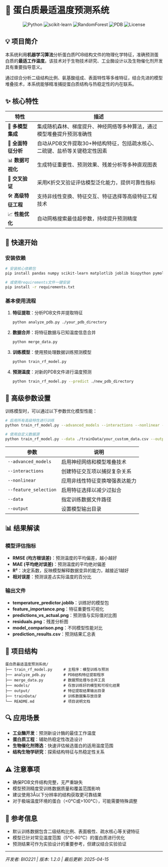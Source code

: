 # 🧬 蛋白质最适温度预测系统

<div align="center">

![Python](https://img.shields.io/badge/Python-3.6+-blue.svg)
![scikit-learn](https://img.shields.io/badge/scikit--learn-1.0+-orange.svg)
![RandomForest](https://img.shields.io/badge/算法-随机森林/堆叠模型-green.svg)
![PDB](https://img.shields.io/badge/数据源-PDB结构-yellow.svg)
![License](https://img.shields.io/badge/许可证-MIT-brightgreen.svg)

</div>

## 💡 项目简介

本系统利用**机器学习算法**分析蛋白质PDB结构文件的物理化学特征，准确预测蛋白质的**最适工作温度**。该技术对于生物技术研究、工业酶设计以及生物催化剂开发具有重要指导意义。

通过综合分析二级结构比例、氨基酸组成、表面特性等多维特征，结合先进的模型堆叠技术，本系统能够精准捕捉蛋白质结构与热稳定性的内在联系。

## ✨ 核心特性

| 特性 | 描述 |
|------|------|
| 🤖 **多模型集成** | 集成随机森林、梯度提升、神经网络等多种算法，通过模型堆叠提升预测准确性 |
| 🔬 **全面特征分析** | 自动从PDB文件提取30+种结构特征，包括疏水核心、二硫键、盐桥等关键稳定性因素 |
| 📊 **数据可视化** | 生成特征重要性、预测效果、残差分析等多种直观图表 |
| 🧪 **交叉验证** | 采用K折交叉验证评估模型泛化能力，提供可靠性指标 |
| 🛠️ **高级特征工程** | 支持非线性变换、特征交互、特征选择等高级特征工程技术 |
| 📈 **性能优化** | 自动网格搜索最佳超参数，持续提升预测精度 |

## 🚀 快速开始

### 安装依赖

```bash
# 安装核心依赖包
pip install pandas numpy scikit-learn matplotlib joblib biopython pymol

# 或使用requirements文件一键安装
pip install -r requirements.txt
```

### 基本使用流程

1. **特征提取**：分析PDB文件并提取特征
   ```bash
   python analyze_pdb.py ./your_pdb_directory
   ```

2. **数据合并**：将特征数据与已知温度信息合并
   ```bash
   python merge_data.py
   ```

3. **训练模型**：使用预处理数据训练预测模型
   ```bash
   python train_rf_model.py
   ```

4. **预测温度**：对新的PDB文件进行温度预测
   ```bash
   python train_rf_model.py --predict ./new_pdb_directory
   ```

## 🔧 高级参数设置

训练模型时，可以通过以下参数优化模型性能：

```bash
# 启用所有高级特性进行训练
python train_rf_model.py --advanced_models --interactions --nonlinear --feature_selection

# 使用自定义数据源
python train_rf_model.py --data ./trainData/your_custom_data.csv --output ./custom_models
```

| 参数 | 说明 |
|------|------|
| `--advanced_models` | 启用神经网络和模型堆叠技术 |
| `--interactions` | 创建特征交互项以捕捉复杂关系 |
| `--nonlinear` | 应用非线性特征变换增强表达能力 |
| `--feature_selection` | 启用特征选择以减少过拟合 |
| `--data` | 指定训练数据文件路径 |
| `--output` | 设置模型输出目录 |

## 📊 结果解读

### 模型评估指标

- **RMSE (均方根误差)**：预测温度的平均偏差，越小越好
- **MAE (平均绝对误差)**：预测温度的平均绝对偏差
- **R²**：决定系数，反映模型解释数据变异的能力，越接近1越好
- **相对误差**：预测误差占实际温度的百分比

### 输出文件

- **temperature_predictor.joblib**：训练好的模型包
- **feature_importance.png**：特征重要性可视化
- **predictions_vs_actual.png**：预测值与实际值对比图
- **residuals.png**：残差分析图
- **model_comparison.png**：不同模型性能对比
- **prediction_results.csv**：预测结果汇总表

## 📁 项目结构

```
蛋白质最适温度预测系统/
├── train_rf_model.py     # 主程序：模型训练与预测
├── analyze_pdb.py        # PDB结构特征提取程序
├── merge_data.py         # 数据预处理与合并工具
├── models/               # 存放训练好的模型和可视化结果
├── output/               # 特征提取结果输出目录
├── trainData/            # 训练数据集存放目录
└── README.md             # 项目说明文档
```

## 🔍 应用场景

- **工业酶开发**：预测新设计酶的最佳工作温度
- **蛋白质工程**：辅助热稳定性改造设计
- **生物催化剂筛选**：快速评估候选蛋白的适用温度范围
- **结构生物学研究**：探索结构特征与热稳定性关系

## ⚠️ 注意事项

- 确保PDB文件结构完整，无严重缺失
- 模型预测精度受训练数据质量和覆盖范围影响
- 建议使用3Å以下分辨率的结构获取更可靠结果
- 对于极端温度环境的蛋白（<0°C或>100°C），可能需要特殊调整

## 🔗 参考信息

- 默认训练数据包含二级结构比例、表面极性、疏水核心等关键特征
- 模型已针对常见温度范围（5°C-80°C）的蛋白质进行优化
- 预测结果可作为实验设计的重要参考，但建议结合实验验证

---

*开发者: BIO221 | 版本: 1.2.0 | 最后更新: 2025-04-15*